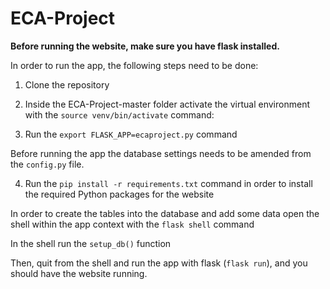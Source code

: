 # ECA-Project
**Before running the website, make sure you have flask installed.**

In order to run the app, the following steps need to be done:
1. Clone the repository
2. Inside the ECA-Project-master folder activate the virtual environment with the `source venv/bin/activate` command:

3. Run the `export FLASK_APP=ecaproject.py` command

Before running the app the database settings needs to be amended from the `config.py` file.

4. Run the `pip install -r requirements.txt` command in order to install the required Python packages for the website

In order to create the tables into the database and add some data open the shell within the app context with the `flask shell` command

In the shell run the `setup_db()` function

Then, quit from the shell and run the app with flask (`flask run`), and you should have the website running.
